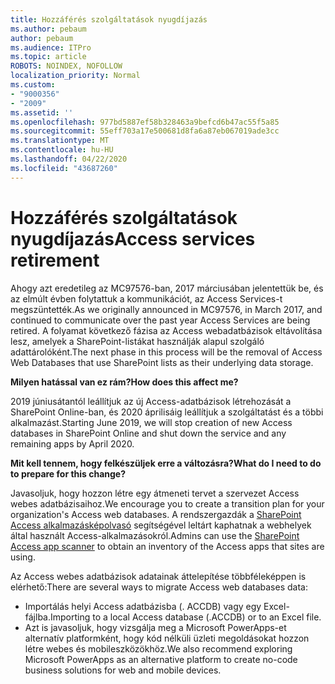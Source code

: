 ```yaml
---
title: Hozzáférés szolgáltatások nyugdíjazás
ms.author: pebaum
author: pebaum
ms.audience: ITPro
ms.topic: article
ROBOTS: NOINDEX, NOFOLLOW
localization_priority: Normal
ms.custom:
- "9000356"
- "2009"
ms.assetid: ''
ms.openlocfilehash: 977bd5887ef58b328463a9befcd6b47ac55f5a85
ms.sourcegitcommit: 55eff703a17e500681d8fa6a87eb067019ade3cc
ms.translationtype: MT
ms.contentlocale: hu-HU
ms.lasthandoff: 04/22/2020
ms.locfileid: "43687260"
---
```

# <a name="access-services-retirement"></a><span data-ttu-id="bdb5b-102">Hozzáférés szolgáltatások nyugdíjazás</span><span class="sxs-lookup"><span data-stu-id="bdb5b-102">Access services retirement</span></span>

<span data-ttu-id="bdb5b-103">Ahogy azt eredetileg az MC97576-ban, 2017 márciusában jelentettük be, és az elmúlt évben folytattuk a kommunikációt, az Access Services-t megszüntették.</span><span class="sxs-lookup"><span data-stu-id="bdb5b-103">As we originally announced in MC97576, in March 2017, and continued to communicate over the past year Access Services are being retired.</span></span> <span data-ttu-id="bdb5b-104">A folyamat következő fázisa az Access webadatbázisok eltávolítása lesz, amelyek a SharePoint-listákat használják alapul szolgáló adattárolóként.</span><span class="sxs-lookup"><span data-stu-id="bdb5b-104">The next phase in this process will be the removal of Access Web Databases that use SharePoint lists as their underlying data storage.</span></span>

<span data-ttu-id="bdb5b-105">**Milyen hatással van ez rám?**</span><span class="sxs-lookup"><span data-stu-id="bdb5b-105">**How does this affect me?**</span></span>

<span data-ttu-id="bdb5b-106">2019 júniusátantól leállítjuk az új Access-adatbázisok létrehozását a SharePoint Online-ban, és 2020 áprilisáig leállítjuk a szolgáltatást és a többi alkalmazást.</span><span class="sxs-lookup"><span data-stu-id="bdb5b-106">Starting June 2019, we will stop creation of new Access databases in SharePoint Online and shut down the service and any remaining apps by April 2020.</span></span>

<span data-ttu-id="bdb5b-107">**Mit kell tennem, hogy felkészüljek erre a változásra?**</span><span class="sxs-lookup"><span data-stu-id="bdb5b-107">**What do I need to do to prepare for this change?**</span></span>

<span data-ttu-id="bdb5b-108">Javasoljuk, hogy hozzon létre egy átmeneti tervet a szervezet Access webes adatbázisaihoz.</span><span class="sxs-lookup"><span data-stu-id="bdb5b-108">We encourage you to create a transition plan for your organization's Access web databases.</span></span> <span data-ttu-id="bdb5b-109">A rendszergazdák a [SharePoint Access alkalmazásképolvasó](https://github.com/SharePoint/PnP-Tools/tree/master/Solutions/SharePoint.AccessApp.Scanner) segítségével leltárt kaphatnak a webhelyek által használt Access-alkalmazásokról.</span><span class="sxs-lookup"><span data-stu-id="bdb5b-109">Admins can use the [SharePoint Access app scanner](https://github.com/SharePoint/PnP-Tools/tree/master/Solutions/SharePoint.AccessApp.Scanner) to obtain an inventory of the Access apps that sites are using.</span></span>

<span data-ttu-id="bdb5b-110">Az Access webes adatbázisok adatainak áttelepítése többféleképpen is elérhető:</span><span class="sxs-lookup"><span data-stu-id="bdb5b-110">There are several ways to migrate Access web databases data:</span></span>

- <span data-ttu-id="bdb5b-111">Importálás helyi Access adatbázisba (. ACCDB) vagy egy Excel-fájlba.</span><span class="sxs-lookup"><span data-stu-id="bdb5b-111">Importing to a local Access database (.ACCDB) or to an Excel file.</span></span>
- <span data-ttu-id="bdb5b-112">Azt is javasoljuk, hogy vizsgálja meg a Microsoft PowerApps-et alternatív platformként, hogy kód nélküli üzleti megoldásokat hozzon létre webes és mobileszközökhöz.</span><span class="sxs-lookup"><span data-stu-id="bdb5b-112">We also recommend exploring Microsoft PowerApps as an alternative platform to create no-code business solutions for web and mobile devices.</span></span>